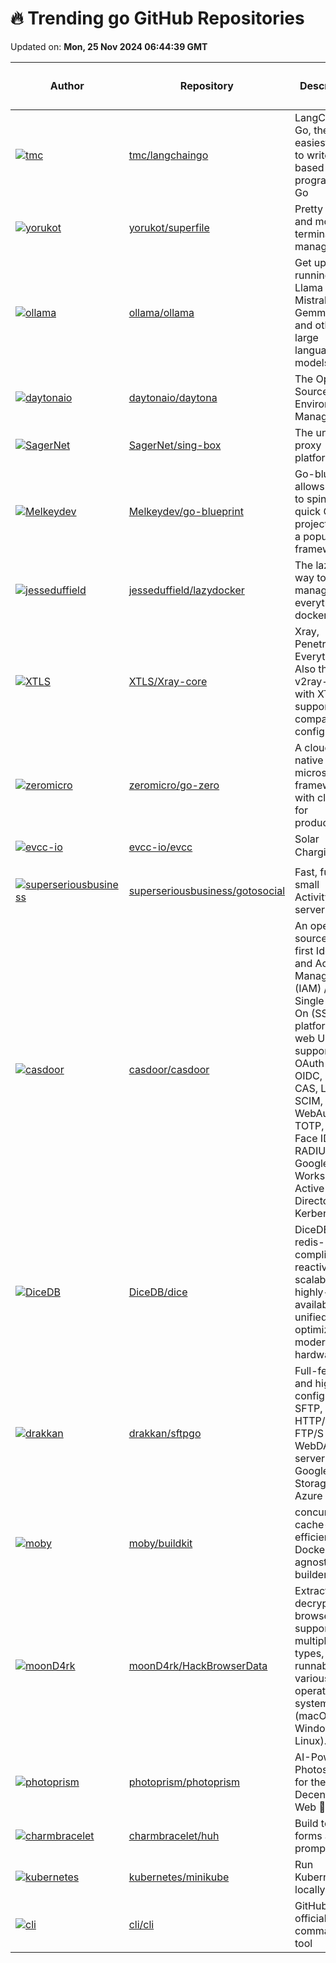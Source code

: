 # 🔥 Trending go GitHub Repositories

Updated on: **Mon, 25 Nov 2024 06:44:39 GMT**

| Author | Repository | Description | Language | ⭐ Total Stars | 🌟 Stars Today |
|--------|------------|-------------|----------|----------------|----------------|
| [![tmc](https://avatars.githubusercontent.com/u/3977?s=40&v=4)](https://github.com/tmc) | [tmc/langchaingo](https://github.com/tmc/langchaingo) | LangChain for Go, the easiest way to write LLM-based programs in Go | Go | 4944 | 11 |
| [![yorukot](https://avatars.githubusercontent.com/u/107802416?s=40&v=4)](https://github.com/yorukot) | [yorukot/superfile](https://github.com/yorukot/superfile) | Pretty fancy and modern terminal file manager | Go | 7638 | 45 |
| [![ollama](https://avatars.githubusercontent.com/u/2372640?s=40&v=4)](https://github.com/ollama) | [ollama/ollama](https://github.com/ollama/ollama) | Get up and running with Llama 3.2, Mistral, Gemma 2, and other large language models. | Go | 99241 | 135 |
| [![daytonaio](https://avatars.githubusercontent.com/u/25279767?s=40&v=4)](https://github.com/daytonaio) | [daytonaio/daytona](https://github.com/daytonaio/daytona) | The Open Source Dev Environment Manager. | Go | 11874 | 142 |
| [![SagerNet](https://avatars.githubusercontent.com/u/56506714?s=40&v=4)](https://github.com/SagerNet) | [SagerNet/sing-box](https://github.com/SagerNet/sing-box) | The universal proxy platform | Go | 20209 | 23 |
| [![Melkeydev](https://avatars.githubusercontent.com/u/53410236?s=40&v=4)](https://github.com/Melkeydev) | [Melkeydev/go-blueprint](https://github.com/Melkeydev/go-blueprint) | Go-blueprint allows users to spin up a quick Go project using a popular framework | Go | 5439 | 82 |
| [![jesseduffield](https://avatars.githubusercontent.com/u/8456633?s=40&v=4)](https://github.com/jesseduffield) | [jesseduffield/lazydocker](https://github.com/jesseduffield/lazydocker) | The lazier way to manage everything docker | Go | 37720 | 96 |
| [![XTLS](https://avatars.githubusercontent.com/u/63339210?s=40&v=4)](https://github.com/XTLS) | [XTLS/Xray-core](https://github.com/XTLS/Xray-core) | Xray, Penetrates Everything. Also the best v2ray-core, with XTLS support. Fully compatible configuration. | Go | 25757 | 23 |
| [![zeromicro](https://avatars.githubusercontent.com/u/1918356?s=40&v=4)](https://github.com/zeromicro) | [zeromicro/go-zero](https://github.com/zeromicro/go-zero) | A cloud-native Go microservices framework with cli tool for productivity. | Go | 29364 | 9 |
| [![evcc-io](https://avatars.githubusercontent.com/u/184815?s=40&v=4)](https://github.com/evcc-io) | [evcc-io/evcc](https://github.com/evcc-io/evcc) | Solar Charging ☀️🚘 | Go | 3636 | 1 |
| [![superseriousbusiness](https://avatars.githubusercontent.com/u/31960611?s=40&v=4)](https://github.com/superseriousbusiness) | [superseriousbusiness/gotosocial](https://github.com/superseriousbusiness/gotosocial) | Fast, fun, small ActivityPub server. | Go | 3845 | 7 |
| [![casdoor](https://avatars.githubusercontent.com/u/3787410?s=40&v=4)](https://github.com/casdoor) | [casdoor/casdoor](https://github.com/casdoor/casdoor) | An open-source UI-first Identity and Access Management (IAM) / Single-Sign-On (SSO) platform with web UI supporting OAuth 2.0, OIDC, SAML, CAS, LDAP, SCIM, WebAuthn, TOTP, MFA, Face ID, RADIUS, Google Workspace, Active Directory and Kerberos | Go | 10365 | 62 |
| [![DiceDB](https://avatars.githubusercontent.com/u/4745789?s=40&v=4)](https://github.com/DiceDB) | [DiceDB/dice](https://github.com/DiceDB/dice) | DiceDB is a redis-compliant, reactive, scalable, highly-available, unified cache optimized for modern hardware. | Go | 6852 | 13 |
| [![drakkan](https://avatars.githubusercontent.com/u/553263?s=40&v=4)](https://github.com/drakkan) | [drakkan/sftpgo](https://github.com/drakkan/sftpgo) | Full-featured and highly configurable SFTP, HTTP/S, FTP/S and WebDAV server - S3, Google Cloud Storage, Azure Blob | Go | 9506 | 13 |
| [![moby](https://avatars.githubusercontent.com/u/585223?s=40&v=4)](https://github.com/moby) | [moby/buildkit](https://github.com/moby/buildkit) | concurrent, cache-efficient, and Dockerfile-agnostic builder toolkit | Go | 8239 | 3 |
| [![moonD4rk](https://avatars.githubusercontent.com/u/24284231?s=40&v=4)](https://github.com/moonD4rk) | [moonD4rk/HackBrowserData](https://github.com/moonD4rk/HackBrowserData) | Extract and decrypt browser data, supporting multiple data types, runnable on various operating systems (macOS, Windows, Linux). | Go | 11147 | 18 |
| [![photoprism](https://avatars.githubusercontent.com/u/301686?s=40&v=4)](https://github.com/photoprism) | [photoprism/photoprism](https://github.com/photoprism/photoprism) | AI-Powered Photos App for the Decentralized Web 🌈💎✨ | Go | 35504 | 14 |
| [![charmbracelet](https://avatars.githubusercontent.com/u/42545625?s=40&v=4)](https://github.com/charmbracelet) | [charmbracelet/huh](https://github.com/charmbracelet/huh) | Build terminal forms and prompts 🤷🏻‍♀️ | Go | 4626 | 116 |
| [![kubernetes](https://avatars.githubusercontent.com/u/4564227?s=40&v=4)](https://github.com/kubernetes) | [kubernetes/minikube](https://github.com/kubernetes/minikube) | Run Kubernetes locally | Go | 29557 | 13 |
| [![cli](https://avatars.githubusercontent.com/u/887?s=40&v=4)](https://github.com/cli) | [cli/cli](https://github.com/cli/cli) | GitHub’s official command line tool | Go | 37411 | 12 |
